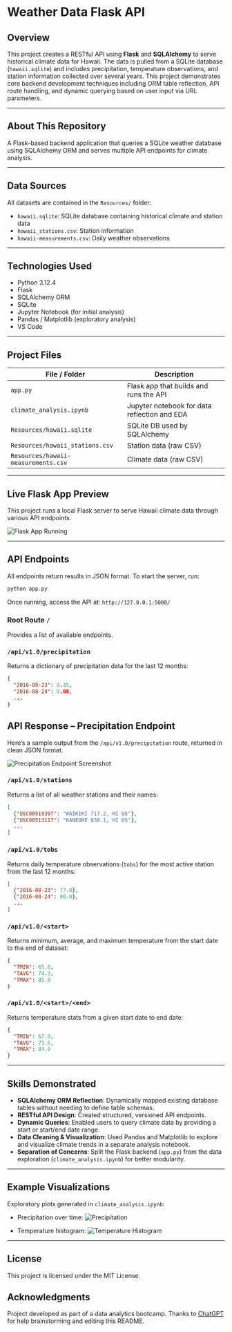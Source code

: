 # Weather Data Flask API

## Overview

This project creates a RESTful API using **Flask** and **SQLAlchemy** to serve historical climate data for Hawaii. The data is pulled from a SQLite database (`hawaii.sqlite`) and includes precipitation, temperature observations, and station information collected over several years. This project demonstrates core backend development techniques including ORM table reflection, API route handling, and dynamic querying based on user input via URL parameters.

---

## About This Repository

A Flask-based backend application that queries a SQLite weather database using SQLAlchemy ORM and serves multiple API endpoints for climate analysis.

---

## Data Sources

All datasets are contained in the `Resources/` folder:

- `hawaii.sqlite`: SQLite database containing historical climate and station data
- `hawaii_stations.csv`: Station information
- `hawaii-measurements.csv`: Daily weather observations

---

## Technologies Used

- Python 3.12.4
- Flask
- SQLAlchemy ORM
- SQLite
- Jupyter Notebook (for initial analysis)
- Pandas / Matplotlib (exploratory analysis)
- VS Code

---

## Project Files

| File / Folder                    | Description                                                       |
|----------------------------------|-------------------------------------------------------------------|
| `app.py`                         | Flask app that builds and runs the API                            |
| `climate_analysis.ipynb`         | Jupyter notebook for data reflection and EDA                      |
| `Resources/hawaii.sqlite`        | SQLite DB used by SQLAlchemy                                      |
| `Resources/hawaii_stations.csv` | Station data (raw CSV)                                            |
| `Resources/hawaii-measurements.csv` | Climate data (raw CSV)                                        |

---
## Live Flask App Preview

This project runs a local Flask server to serve Hawaii climate data through various API endpoints.

![Flask App Running](Images/running_app.py.png)

---

## API Endpoints

All endpoints return results in JSON format. To start the server, run:

```bash
python app.py
```

Once running, access the API at: `http://127.0.0.1:5000/`

### Root Route `/`

Provides a list of available endpoints.

### `/api/v1.0/precipitation`

Returns a dictionary of precipitation data for the last 12 months:
```json
{
  "2016-08-23": 0.45,
  "2016-08-24": 0.08,
  ...
}
```
  ## API Response – Precipitation Endpoint

  Here’s a sample output from the `/api/v1.0/precipitation` route, returned in clean JSON format.

  ![Precipitation Endpoint Screenshot](Images/precipitation_app.png)

### `/api/v1.0/stations`

Returns a list of all weather stations and their names:
```json
[
  {"USC00519397": "WAIKIKI 717.2, HI US"},
  {"USC00513117": "KANEOHE 838.1, HI US"},
  ...
]
```

### `/api/v1.0/tobs`

Returns daily temperature observations (`tobs`) for the most active station from the last 12 months:
```json
[
  {"2016-08-23": 77.0},
  {"2016-08-24": 80.0},
  ...
]
```

### `/api/v1.0/<start>`

Returns minimum, average, and maximum temperature from the start date to the end of dataset:
```json
{
  "TMIN": 65.0,
  "TAVG": 74.3,
  "TMAX": 85.0
}
```

### `/api/v1.0/<start>/<end>`

Returns temperature stats from a given start date to end date:
```json
{
  "TMIN": 67.0,
  "TAVG": 73.6,
  "TMAX": 84.0
}
```

---

## Skills Demonstrated

- **SQLAlchemy ORM Reflection**: Dynamically mapped existing database tables without needing to define table schemas.
- **RESTful API Design**: Created structured, versioned API endpoints.
- **Dynamic Queries**: Enabled users to query climate data by providing a start or start/end date range.
- **Data Cleaning & Visualization**: Used Pandas and Matplotlib to explore and visualize climate trends in a separate analysis notebook.
- **Separation of Concerns**: Split the Flask backend (`app.py`) from the data exploration (`climate_analysis.ipynb`) for better modularity.

---

## Example Visualizations

Exploratory plots generated in `climate_analysis.ipynb`:

- Precipitation over time:
  ![Precipitation](Images/precipitation_plot.png)

- Temperature histogram:
  ![Temperature Histogram](Images/tobs_histogram.png)

---

## License

This project is licensed under the MIT License.

## Acknowledgments

Project developed as part of a data analytics bootcamp. Thanks to [ChatGPT](https://openai.com/chatgpt) for help brainstorming and editing this README.
